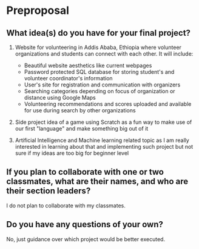 # Preproposal

## What idea(s) do you have for your final project?
1. Website for volunteering in Addis Ababa, Ethiopia where volunteer organizations and students can connect with each other. It will include:
    * Beautiful website aesthetics like current webpages
    * Password protected SQL database for storing student's and volunteer coordinator's information
    * User's site for registration and communication with organizers
    * Searching categories depending on focus of organization or distance using Google Maps
    * Volunteering recommendations and scores uploaded and available for use during search by other organizations

2. Side project idea of a game using Scratch as a fun way to make use of our first "language" and make something big out of it

3. Artificial Intelligence and Machine learning related topic as I am really interested in learning about that and implementing such project but not sure if my ideas are too big for beginner level

## If you plan to collaborate with one or two classmates, what are their names, and who are their section leaders?

I do not plan to collaborate with my classmates.

## Do you have any questions of your own?

No, just guidance over which project would be better executed.
